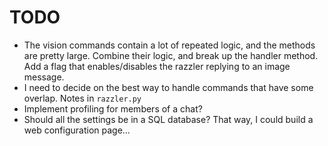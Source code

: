 # TODO

- The vision commands contain a lot of repeated logic, and the methods are pretty large. Combine their logic, and break up the handler method. Add a flag that enables/disables the razzler replying to an image message.
- I need to decide on the best way to handle commands that have some overlap. Notes in `razzler.py`
- Implement profiling for members of a chat?
- Should all the settings be in a SQL database? That way, I could build a web configuration page...
